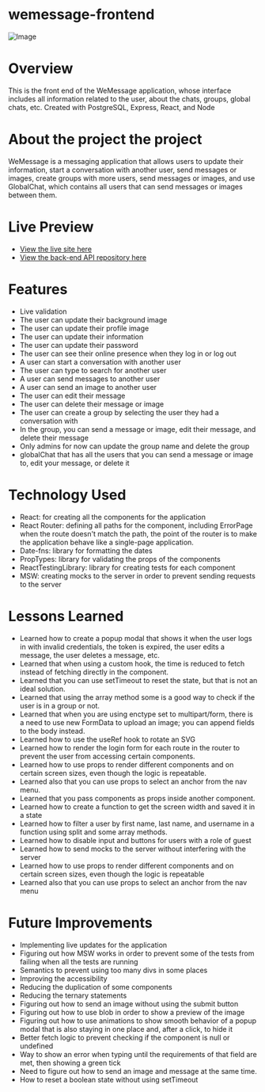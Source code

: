 # wemessage-frontend

![Image](https://github.com/user-attachments/assets/47d04a0c-4458-4474-9219-f223d9b22ff3)

# Overview

This is the front end of the WeMessage application, whose interface includes all information related to the user, about the chats, groups, global chats, etc. Created with PostgreSQL, Express, React, and Node

# About the project the project

WeMessage is a messaging application that allows users to update their information, start a conversation with another user, send messages or images, create groups with more users, send messages or images, and use GlobalChat, which contains all users that can send messages or images between them.

# Live Preview

- [View the live site here](https://wemessage-frontend-git-main-preslav977s-projects.vercel.app/login)
- [View the back-end API repository here](https://github.com/Preslav977/wemessage-backend)

# Features

- Live validation
- The user can update their background image
- The user can update their profile image
- The user can update their information
- The user can update their password
- The user can see their online presence when they log in or log out
- A user can start a conversation with another user
- The user can type to search for another user
- A user can send messages to another user
- A user can send an image to another user
- The user can edit their message
- The user can delete their message or image
- The user can create a group by selecting the user they had a conversation with
- In the group, you can send a message or image, edit their message, and delete their message
- Only admins for now can update the group name and delete the group
- globalChat that has all the users that you can send a message or image to, edit your message, or delete it

# Technology Used

- React: for creating all the components for the application
- React Router: defining all paths for the component, including ErrorPage when the route doesn't match the path, the point of the router is to make the application behave like a single-page application.
- Date-fns: library for formatting the dates
- PropTypes: library for validating the props of the components
- ReactTestingLibrary: library for creating tests for each component
- MSW: creating mocks to the server in order to prevent sending requests to the server

# Lessons Learned

- Learned how to create a popup modal that shows it when the user logs in with invalid credentials, the token is expired, the user edits a message, the user deletes a message, etc.
- Learned that when using a custom hook, the time is reduced to fetch instead of fetching directly in the component.
- Learned that you can use setTimeout to reset the state, but that is not an ideal solution.
- Learned that using the array method some is a good way to check if the user is in a group or not.
- Learned that when you are using enctype set to multipart/form, there is a need to use new FormData to upload an image; you can append fields to the body instead.
- Learned how to use the useRef hook to rotate an SVG
- Learned how to render the login form for each route in the router to prevent the user from accessing certain components.
- Learned how to use props to render different components and on certain screen sizes, even though the logic is repeatable.
- Learned also that you can use props to select an anchor from the nav menu.
- Learned that you pass components as props inside another component.
- Learned how to create a function to get the screen width and saved it in a state
- Learned how to filter a user by first name, last name, and username in a function using split and some array methods.
- Learned how to disable input and buttons for users with a role of guest
- Learned how to send mocks to the server without interfering with the server
- Learned how to use props to render different components and on certain screen sizes, even though the logic is repeatable
- Learned also that you can use props to select an anchor from the nav menu

# Future Improvements

- Implementing live updates for the application
- Figuring out how MSW works in order to prevent some of the tests from failing when all the tests are running
- Semantics to prevent using too many divs in some places
- Improving the accessibility
- Reducing the duplication of some components
- Reducing the ternary statements
- Figuring out how to send an image without using the submit button
- Figuring out how to use blob in order to show a preview of the image
- Figuring out how to use animations to show smooth behavior of a popup modal that is also staying in one place and, after a click, to hide it
- Better fetch logic to prevent checking if the component is null or undefined
- Way to show an error when typing until the requirements of that field are met, then showing a green tick
- Need to figure out how to send an image and message at the same time.
- How to reset a boolean state without using setTimeout
